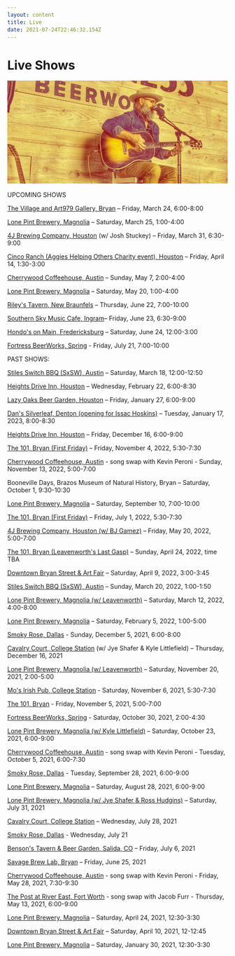 ```yaml
---
layout: content
title: Live
date: 2021-07-24T22:46:32.154Z
---
```

# Live Shows

![john](../../images/uploads/john1.jpg)

UPCOMING SHOWS

[T﻿he Village and Art979 Gallery, Bryan](https://www.thevillagedowntown.com/) – Friday, March 24, 6:00-8:00

[Lone Pint Brewery, Magnolia](https://lonepint.com/) – Saturday, March 25, 1:00-4:00

[4J Brewing Company, Houston](https://www.4jbrewingcompany.com/) (w/ Josh Stuckey) – Friday, March 31, 6:30-9:00

[Cinco Ranch (Aggies Helping Others Charity event), Houston](https://aggieshelpingothers.org/) – Friday, April 14, 1:30-3:00 

[Cherrywood Coffeehouse, Austin](https://cherrywoodcoffeehouse.com/) – Sunday, May 7, 2:00-4:00

[Lone Pint Brewery, Magnolia](https://lonepint.com/) – Saturday, May 20, 1:00-4:00

[R﻿iley's Tavern, New Braunfels](https://www.rileystavern.com/) – Thursday, June 22, 7:00-10:00

[S﻿outhern Sky Music Cafe, Ingram](https://www.southernskymusiccafe.com/)– Friday, June 23, 6:30-9:00

[H﻿ondo's on Main, Fredericksburg](https://www.hondosonmain.com/) – Saturday, June 24, 12:00-3:00

[Fortress BeerWorks, Spring](https://www.fortressbeerworks.com/) - Friday, July 21, 7:00-10:00

PAST SHOWS:

[Stiles Switch BBQ (SxSW), Austin](http://www.stilesswitchbbq.com/) – Saturday, March 18, 12:00-12:50

[H﻿eights Drive Inn, Houston](https://www.heightsdriveinn.com/) – Wednesday, February 22, 6:00-8:30

[L﻿azy Oaks Beer Garden, Houston](https://lazyoaksbeergarden.com/) – Friday, January 27, 6:00-9:00

[D﻿an's Silverleaf, Denton (opening for Issac Hoskins)](https://danssilverleaf.com/)  – Tuesday, January 17, 2023, 8:00-8:30

[H﻿eights Drive Inn, Houston](https://www.heightsdriveinn.com/) – Friday, December 16, 6:00-9:00

[The 101, Bryan (First Friday)](https://www.facebook.com/101BCS/) – Friday, November 4, 2022, 5:30-7:30

[Cherrywood Coffeehouse, Austin](https://cherrywoodcoffeehouse.com/) - song swap with Kevin Peroni - Sunday, November 13, 2022, 5:00-7:00

B﻿ooneville Days, Brazos Museum of Natural History, Bryan – Saturday, October 1, 9:30-10:30

[Lone Pint Brewery, Magnolia](https://lonepint.com/) – Saturday, September 10, 7:00-10:00

[The 101, Bryan (First Friday)](https://lonepint.com/) – Friday, July 1, 2022, 5:30-7:30

[4J Brewing Company, Houston (w/ BJ Gamez)](https://www.4jbrewingcompany.com/) – Friday, May 20, 2022, 5:00-7:00

[The 101, Bryan (Leavenworth's Last Gasp)](https://www.facebook.com/101BCS/) – Sunday, April 24, 2022, time TBA

[Downtown Bryan Street & Art Fair](https://www.downtownbryan.com/downtown-street-art-fair) – Saturday, April 9, 2022, 3:00-3:45

[Stiles Switch BBQ (SxSW), Austin](http://www.stilesswitchbbq.com/) – Sunday, March 20, 2022, 1:00-1:50

[Lone Pint Brewery, Magnolia (w/ Leavenworth)](https://lonepint.com/) – Saturday, March 12, 2022, 4:00-8:00

[Lone Pint Brewery, Magnolia](https://lonepint.com/) – Saturday, February 5, 2022, 1:00-5:00

[Smoky Rose, Dallas](https://www.smokyrose.com/) - Sunday, December 5, 2021, 6:00-8:00

[Cavalry Court, College Station](https://www.cavalrycourt.com/live-music-events.aspx) (w/ Jye Shafer & Kyle Littlefield) – Thursday, December 16, 2021

[Lone Pint Brewery, Magnolia (w/ Leavenworth)](https://lonepint.com/) – Saturday, November 20, 2021, 2:00-5:00

[Mo's Irish Pub, College Station](https://lonepint.com/) - Saturday, November 6, 2021, 5:30-7:30

[The 101, Bryan](https://lonepint.com/) - Friday, November 5, 2021, 5:00-7:00

[Fortress BeerWorks, Spring](https://lonepint.com/) - Saturday, October 30, 2021, 2:00-4:30

[Lone Pint Brewery, Magnolia (w/ Kyle Littlefield)](https://lonepint.com/) – Saturday, October 23, 2021, 6:00-9:00

[Cherrywood Coffeehouse, Austin](https://cherrywoodcoffeehouse.com/) - song swap with Kevin Peroni - Tuesday, October 5, 2021, 6:00-7:30

[Smoky Rose, Dallas](https://www.smokyrose.com/) - Tuesday, September 28, 2021, 6:00-9:00

[Lone Pint Brewery, Magnolia](https://lonepint.com/) – Saturday, August 28, 2021, 6:00-9:00

[Lone Pint Brewery, Magnolia (w/ Jye Shafer & Ross Hudgins)](https://lonepint.com/) – Saturday, July 31, 2021

[Cavalry Court, College Station](https://www.cavalrycourt.com/live-music-events.aspx) – Wednesday, July 28, 2021

[Smoky Rose, Dallas](https://www.smokyrose.com/) - Wednesday, July 21

[Benson's Tavern & Beer Garden, Salida, CO](https://www.facebook.com/Bensons-Tavern-Beer-Garden-71527323736/) – Friday, July 6, 2021

[Savage Brew Lab, Bryan](https://www.savagebrewlab.com) – Friday, June 25, 2021

[Cherrywood Coffeehouse, Austin](https://cherrywoodcoffeehouse.com/) - song swap with Kevin Peroni - Friday, May 28, 2021, 7:30-9:30

[The Post at River East, Fort Worth](http://thepostatrivereast.com/) - song swap with Jacob Furr - Thursday, May 13, 2021, 6:00-9:00

[Lone Pint Brewery, Magnolia](https://lonepint.com/) – Saturday, April 24, 2021, 12:30-3:30

[Downtown Bryan Street & Art Fair](https://www.downtownbryan.com/downtown-street-art-fair) – Saturday, April 10, 2021, 12-12:45

[Lone Pint Brewery, Magnolia](https://lonepint.com/) – Saturday, January 30, 2021, 12:30-3:30